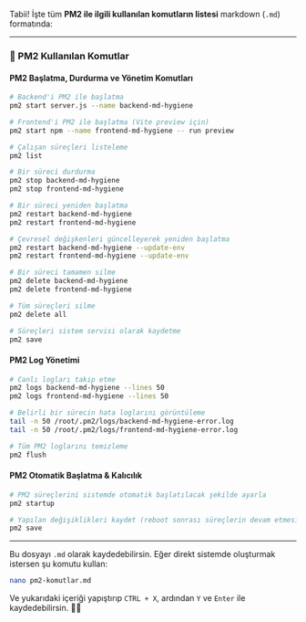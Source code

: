 Tabii! İşte tüm **PM2 ile ilgili kullanılan komutların listesi** markdown (`.md`) formatında:  

---
### **📌 PM2 Kullanılan Komutlar**
#### **PM2 Başlatma, Durdurma ve Yönetim Komutları**
```bash
# Backend'i PM2 ile başlatma
pm2 start server.js --name backend-md-hygiene  

# Frontend'i PM2 ile başlatma (Vite preview için)
pm2 start npm --name frontend-md-hygiene -- run preview

# Çalışan süreçleri listeleme
pm2 list

# Bir süreci durdurma
pm2 stop backend-md-hygiene
pm2 stop frontend-md-hygiene

# Bir süreci yeniden başlatma
pm2 restart backend-md-hygiene
pm2 restart frontend-md-hygiene

# Çevresel değişkenleri güncelleyerek yeniden başlatma
pm2 restart backend-md-hygiene --update-env
pm2 restart frontend-md-hygiene --update-env

# Bir süreci tamamen silme
pm2 delete backend-md-hygiene
pm2 delete frontend-md-hygiene

# Tüm süreçleri silme
pm2 delete all

# Süreçleri sistem servisi olarak kaydetme
pm2 save
```

#### **PM2 Log Yönetimi**
```bash
# Canlı logları takip etme
pm2 logs backend-md-hygiene --lines 50
pm2 logs frontend-md-hygiene --lines 50

# Belirli bir sürecin hata loglarını görüntüleme
tail -n 50 /root/.pm2/logs/backend-md-hygiene-error.log
tail -n 50 /root/.pm2/logs/frontend-md-hygiene-error.log

# Tüm PM2 loglarını temizleme
pm2 flush
```

#### **PM2 Otomatik Başlatma & Kalıcılık**
```bash
# PM2 süreçlerini sistemde otomatik başlatılacak şekilde ayarla
pm2 startup

# Yapılan değişiklikleri kaydet (reboot sonrası süreçlerin devam etmesi için)
pm2 save
```

---
Bu dosyayı `.md` olarak kaydedebilirsin. Eğer direkt sistemde oluşturmak istersen şu komutu kullan:

```bash
nano pm2-komutlar.md
```
Ve yukarıdaki içeriği yapıştırıp `CTRL + X`, ardından `Y` ve `Enter` ile kaydedebilirsin. 🚀😎